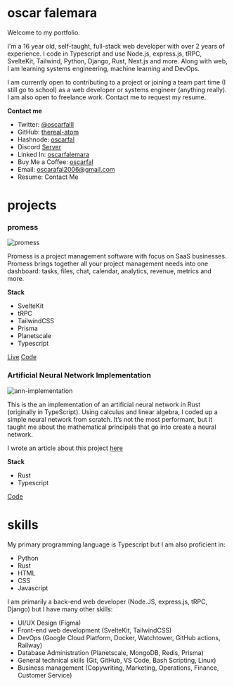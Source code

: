 # oscar falemara

Welcome to my portfolio.

I'm a 16 year old, self-taught, full-stack web developer with over 2 years of experience. I code in Typescript and use Node.js, express.js, tRPC, SvelteKit, Tailwind, Python, Django, Rust, Next.js and more. Along with web, I am learning systems engineering, machine learning and DevOps.

I am currently open to contributing to a project or joining a team part time (I still go to school) as a web developer or systems engineer (anything really). I am also open to freelance work. Contact me to request my resume.

**Contact me**

- Twitter: [@oscarfalll](https://twitter.com/oscarfalll)
- GitHub: [thereal-atom](https://github.com/thereal-atom)
- Hashnode: [oscarfal](oscarfal.hashnode.dev)
- Discord [Server](https://discord.com/invite/jVsEnqXY)
- Linked In: [oscarfalemara](https://linkedin.com/in/oscarfalemara)
- Buy Me a Coffee: [oscarfal](https://www.buymeacoffee.com/oscarfal)
- Email: [oscarafal2006@gmail.com](mailto:oscarafal2006@gmail.com)
- Resume: Contact Me

# projects

### promess

![promess](https://i.ibb.co/bLtbVkJ/Screenshot-20230226-151013.png)

Promess is a project management software with focus on SaaS businesses. Promess brings together all your project management needs into one dashboard: tasks, files, chat, calendar, analytics, revenue, metrics and more.

**Stack**

- SvelteKit
- tRPC
- TailwindCSS
- Prisma
- Planetscale
- Typescript

[Live](https://promess.vercel.app)
[Code](https://github.com/promesstech)

### Artificial Neural Network Implementation

![ann-implementation](https://i.ibb.co/CtND0XB/Screenshot-20230226-144810.png)

This is the an implementation of an artificial neural network in Rust (originally in TypeScript). Using calculus and linear algebra, I coded up a simple neural network from scratch. It’s not the most performant, but it taught me about the  mathematical principals that go into create a neural network.

I wrote an article about this project [here](https://oscarfal.hashnode.dev)

**Stack**

- Rust
- Typescript

[Code](https://github.com/thereal-atom/nn-implementation)

# skills

My primary programming language is Typescript but I am also proficient in:

- Python
- Rust
- HTML
- CSS
- Javascript

I am primarily a back-end web developer (Node.JS, express.js, tRPC, Django) but I have many other skills:

- UI/UX Design (Figma)
- Front-end web development (SvelteKit, TailwindCSS)
- DevOps (Google Cloud Platform, Docker, Watchtower, GitHub actions, Railway)
- Database Administration (Planetscale, MongoDB, Redis, Prisma)
- General technical skills (Git, GitHub, VS Code, Bash Scripting, Linux)
- Business management (Copywriting, Marketing, Operations, Finance, Customer Service)